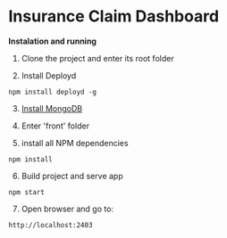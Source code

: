 # Insurance Claim Dashboard

__Instalation and running__

1. Clone the project and enter its root folder

2. Install Deployd

```
npm install deployd -g
```

3. [Install MongoDB](https://docs.mongodb.com/manual/installation/)

4. Enter 'front' folder

5. install all NPM dependencies

```
npm install
```

6. Build project and serve app

```
npm start
```

7. Open browser and go to:

```
http://localhost:2403
```

